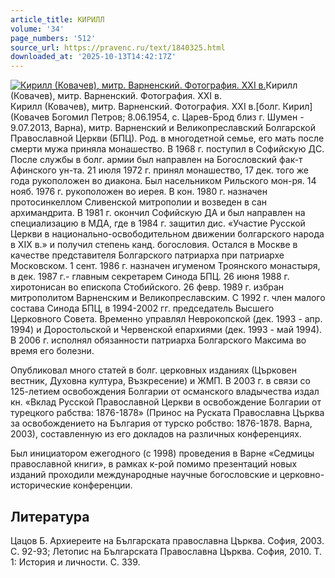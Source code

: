 ```yaml
---
article_title: КИРИЛЛ
volume: '34'
page_numbers: '512'
source_url: https://pravenc.ru/text/1840325.html
downloaded_at: '2025-10-13T14:42:17Z'
---
```


[![Кирилл (Ковачев), митр. Варненский. Фотография. XXI в.](https://pravenc.ru/data/2015/03/18/1234039533/i200.jpg "Кликните для увеличения картинки")](https://pravenc.ru/data/2015/03/18/1234039533/i400.jpg)Кирилл (Ковачев), митр. Варненский. Фотография. XXI в.  
Кирилл (Ковачев), митр. Варненский. Фотография. XXI в.[болг. Кирил] (Ковачев Богомил Петров; 8.06.1954, с. Царев-Брод близ г. Шумен - 9.07.2013, Варна), митр. Варненский и Великопреславский Болгарской Православной Церкви (БПЦ). Род. в многодетной семье, его мать после смерти мужа приняла монашество. В 1968 г. поступил в Софийскую ДС. После службы в болг. армии был направлен на Богословский фак-т Афинского ун-та. 21 июля 1972 г. принял монашество, 17 дек. того же года рукоположен во диакона. Был насельником Рильского мон-ря. 14 нояб. 1976 г. рукоположен во иерея. В кон. 1980 г. назначен протосинкеллом Сливенской митрополии и возведен в сан архимандрита. В 1981 г. окончил Софийскую ДА и был направлен на специализацию в МДА, где в 1984 г. защитил дис. «Участие Русской Церкви в национально-освободительном движении болгарского народа в ХIХ в.» и получил степень канд. богословия. Остался в Москве в качестве представителя Болгарского патриарха при патриархе Московском. 1 сент. 1986 г. назначен игуменом Троянского монастыря, в дек. 1987 г.- главным секретарем Синода БПЦ. 26 июня 1988 г. хиротонисан во епископа Стобийского. 26 февр. 1989 г. избран митрополитом Варненским и Великопреславским. С 1992 г. член малого состава Синода БПЦ, в 1994-2002 гг. председатель Высшего Церковного Совета. Временно управлял Неврокопской (дек. 1993 - апр. 1994) и Доростольской и Червенской епархиями (дек. 1993 - май 1994). В 2006 г. исполнял обязанности патриарха Болгарского Максима во время его болезни.

Опубликовал много статей в болг. церковных изданиях (Църковен вестник, Духовна култура, Възкресение) и ЖМП. В 2003 г. в связи со 125-летием освобождения Болгарии от османского владычества издал кн. «Вклад Русской Православной Церкви в освобождение Болгарии от турецкого рабства: 1876-1878» (Принос на Руската Православна Църква за освобождението на България от турско робство: 1876-1878. Варна, 2003), составленную из его докладов на различных конференциях.

Был инициатором ежегодного (с 1998) проведения в Варне «Седмицы православной книги», в рамках к-рой помимо презентаций новых изданий проходили международные научные богословские и церковно-исторические конференции.

## Литература

Цацов Б. Архиереите на Българската православна Църква. София, 2003. С. 92-93; Летопис на Българската Православна Църква. София, 2010. Т. 1: История и личности. С. 339.
